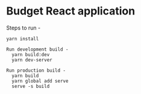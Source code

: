 # Budget React application

Steps to run - 

    yarn install
    
    Run development build - 
      yarn build:dev
      yarn dev-server

    Run production build - 
      yarn build
      yarn global add serve
      serve -s build
